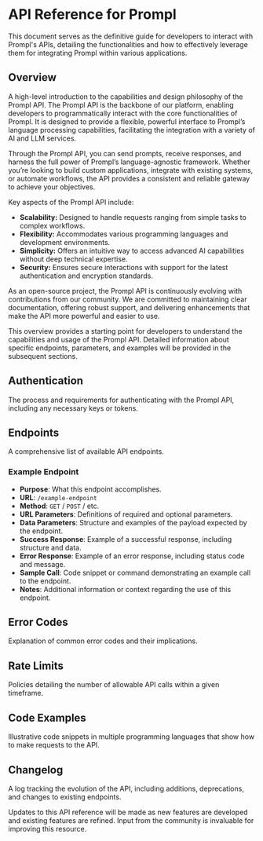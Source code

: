 # API Reference for Prompl

This document serves as the definitive guide for developers to interact with Prompl's APIs, detailing the functionalities and how to effectively leverage them for integrating Prompl within various applications.

## Overview

A high-level introduction to the capabilities and design philosophy of the Prompl API. The Prompl API is the backbone of our platform, enabling developers to programmatically interact with the core functionalities of Prompl. It is designed to provide a flexible, powerful interface to Prompl’s language processing capabilities, facilitating the integration with a variety of AI and LLM services.

Through the Prompl API, you can send prompts, receive responses, and harness the full power of Prompl’s language-agnostic framework. Whether you’re looking to build custom applications, integrate with existing systems, or automate workflows, the API provides a consistent and reliable gateway to achieve your objectives.

Key aspects of the Prompl API include:

- **Scalability:** Designed to handle requests ranging from simple tasks to complex workflows.
- **Flexibility:** Accommodates various programming languages and development environments.
- **Simplicity:** Offers an intuitive way to access advanced AI capabilities without deep technical expertise.
- **Security:** Ensures secure interactions with support for the latest authentication and encryption standards.

As an open-source project, the Prompl API is continuously evolving with contributions from our community. We are committed to maintaining clear documentation, offering robust support, and delivering enhancements that make the API more powerful and easier to use.

This overview provides a starting point for developers to understand the capabilities and usage of the Prompl API. Detailed information about specific endpoints, parameters, and examples will be provided in the subsequent sections.


## Authentication

The process and requirements for authenticating with the Prompl API, including any necessary keys or tokens.

## Endpoints

A comprehensive list of available API endpoints.

### Example Endpoint

- **Purpose**: What this endpoint accomplishes.
- **URL**: `/example-endpoint`
- **Method**: `GET` / `POST` / etc.
- **URL Parameters**: Definitions of required and optional parameters.
- **Data Parameters**: Structure and examples of the payload expected by the endpoint.
- **Success Response**: Example of a successful response, including structure and data.
- **Error Response**: Example of an error response, including status code and message.
- **Sample Call**: Code snippet or command demonstrating an example call to the endpoint.
- **Notes**: Additional information or context regarding the use of this endpoint.

## Error Codes

Explanation of common error codes and their implications.

## Rate Limits

Policies detailing the number of allowable API calls within a given timeframe.

## Code Examples

Illustrative code snippets in multiple programming languages that show how to make requests to the API.

## Changelog

A log tracking the evolution of the API, including additions, deprecations, and changes to existing endpoints.

Updates to this API reference will be made as new features are developed and existing features are refined. Input from the community is invaluable for improving this resource.
